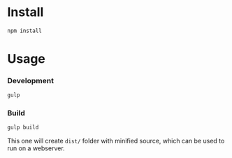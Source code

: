 # Install
```bash
npm install
```

# Usage
### Development
```bash
gulp
```

### Build
```bash
gulp build
```
This one will create `dist/` folder with minified source, which can be used to run on a webserver.
